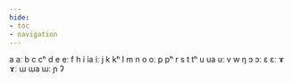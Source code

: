 ```yaml
---
hide:
- toc
- navigation
---
```

a
aː
b
c
cʰ
d
e
eː
f
h
i
ia
iː
j
k
kʰ
l
m
n
o
oː
p
pʰ
r
s
t
tʰ
u
ua
uː
v
w
ŋ
ɔ
ɔː
ɛ
ɛː
ɤ
ɤː
ɯ
ɯa
ɯː
ɲ
ʔ
